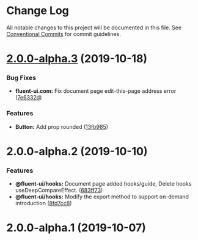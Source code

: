 # Change Log

All notable changes to this project will be documented in this file.
See [Conventional Commits](https://conventionalcommits.org) for commit guidelines.

# [2.0.0-alpha.3](https://github.com/fluent-org/fluent-ui/compare/fluent-ui.com@2.0.0-alpha.2...fluent-ui.com@2.0.0-alpha.3) (2019-10-18)


### Bug Fixes

* **fluent-ui.com:** Fix document page edit-this-page address error ([7e6332d](https://github.com/fluent-org/fluent-ui/commit/7e6332d))


### Features

* **Button:** Add prop rounded ([13fb985](https://github.com/fluent-org/fluent-ui/commit/13fb985))





# 2.0.0-alpha.2 (2019-10-10)


### Features

* **@fluent-ui/hooks:** Document page added hooks/guide, Delete hooks useDeepCompareEffect. ([683ff73](https://github.com/fluent-org/fluent-ui/commit/683ff73))
* **@fluent-ui/hooks:** Modify the export method to support on-demand introduction ([8fd7cc8](https://github.com/fluent-org/fluent-ui/commit/8fd7cc8))





# 2.0.0-alpha.1 (2019-10-07)
